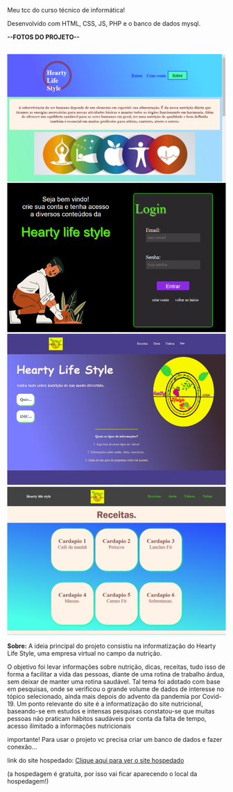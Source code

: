 

Meu tcc do curso técnico de informática!
<p>
 Desenvolvido com HTML, CSS, JS, PHP e o banco de dados mysql.
</p>

<strong>--FOTOS DO PROJETO--</strong>


<br>
  <img src="fotosdoprojeto/inicio.png">
<br>
  <img src="fotosdoprojeto/login.png">
<br>
  <img src="fotosdoprojeto/dentro.png">
<br>
  <img src="fotosdoprojeto/rec.png">

<strong>Sobre:</strong>
A ideia principal do projeto consistiu na informatização do Hearty Life Style, uma empresa virtual no campo da nutrição.

O objetivo foi levar informações sobre nutrição, dicas, receitas, tudo isso de forma a facilitar a vida das pessoas, diante de uma rotina de trabalho árdua, sem deixar de manter uma rotina saudável. Tal tema foi adotado com base em pesquisas, onde se verificou o grande volume de dados de interesse no tópico selecionado, ainda mais depois do advento da pandemia por Covid-19. Um ponto relevante do site é a informatização do site nutricional, baseando-se em estudos e intensas pesquisas constatou-se que muitas pessoas não praticam hábitos saudáveis por conta da falta de tempo, acesso ilimitado a informações nutricionais

importante!
Para usar o projeto vc precisa criar
um banco de dados e fazer conexão...

link do site hospedado:
<a href="https://heartylife.000webhostapp.com/">Clique aqui para ver o site hospedado</a>

(a hospedagem é gratuita, por isso vai ficar aparecendo o local da hospedagem!)
